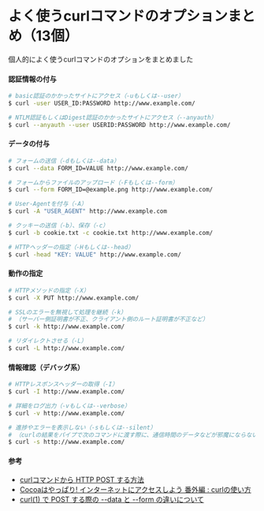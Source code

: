 # よく使うcurlコマンドのオプションまとめ（13個）
個人的によく使うcurlコマンドのオプションをまとめました


#### 認証情報の付与
``` sh
# basic認証のかかったサイトにアクセス（-uもしくは--user）
$ curl -user USER_ID:PASSWORD http://www.example.com/

# NTLM認証もしくはDigest認証のかかったサイトにアクセス（--anyauth）
$ curl --anyauth --user USERID:PASSWORD http://www.example.com/
```

#### データの付与
``` sh
# フォームの送信（-dもしくは--data）
$ curl --data FORM_ID=VALUE http://www.example.com/

# フォームからファイルのアップロード（-Fもしくは--form）
$ curl --form FORM_ID=@example.png http://www.example.com/

# User-Agentを付与（-A）
$ curl -A "USER_AGENT" http://www.example.com

# クッキーの送信（-b）、保存（-c）
$ curl -b cookie.txt -c cookie.txt http://www.example.com/

# HTTPヘッダーの指定（-Hもしくは--head）
$ curl -head "KEY: VALUE" http://www.example.com/
```

#### 動作の指定

``` sh
# HTTPメソッドの指定（-X）
$ curl -X PUT http://www.example.com/

# SSLのエラーを無視して処理を継続（-k）
# （サーバー側証明書が不正、クライアント側のルート証明書が不正など）
$ curl -k http://www.example.com/

# リダイレクトさせる（-L）
$ curl -L http://www.example.com/
```
#### 情報確認（デバッグ系）

``` sh
# HTTPレスポンスヘッダーの取得（-I）
$ curl -I http://www.example.com/

# 詳細をログ出力（-vもしくは--verbose）
$ curl -v http://www.example.com/

# 進捗やエラーを表示しない（-sもしくは--silent）
# （curlの結果をパイプで次のコマンドに渡す際に、通信時間のデータなどが邪魔にならないようにする）
$ curl -s http://www.example.com/
```


#### 参考
 - [curlコマンドから HTTP POST する方法](http://qiita.com/letsspeak/items/8c7266742371699ab45e)
 - [Cocoaはやっぱり!
インターネットにアクセスしよう
番外編 : curlの使い方](http://sitearo.com/cocoa/0800_internet/curl/)
 - [curl(1) で POST する際の --data と --form の違いについて](http://d.hatena.ne.jp/a666666/20110427/1303838381)


